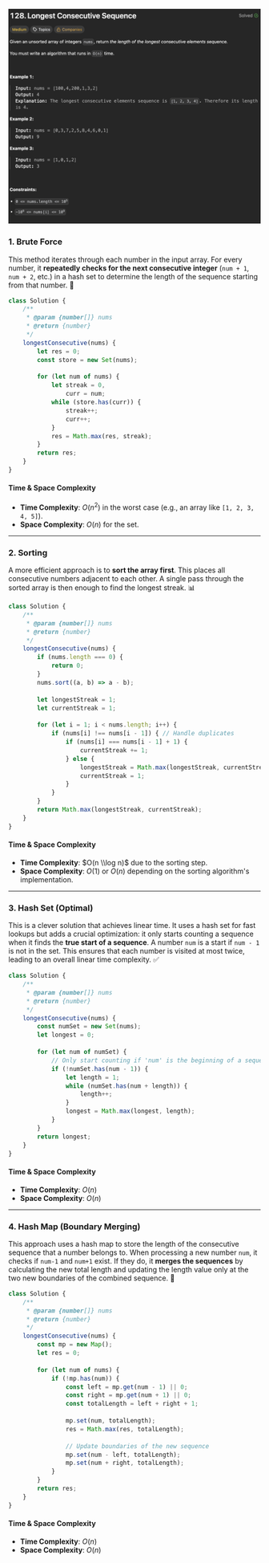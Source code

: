 ![productofArrayExceptSelf](/asset/images/productofArrayExceptSelf.png)

### 1\. Brute Force

This method iterates through each number in the input array. For every number, it **repeatedly checks for the next consecutive integer** (`num + 1`, `num + 2`, etc.) in a hash set to determine the length of the sequence starting from that number. 🐢

```javascript
class Solution {
    /**
     * @param {number[]} nums
     * @return {number}
     */
    longestConsecutive(nums) {
        let res = 0;
        const store = new Set(nums);

        for (let num of nums) {
            let streak = 0,
                curr = num;
            while (store.has(curr)) {
                streak++;
                curr++;
            }
            res = Math.max(res, streak);
        }
        return res;
    }
}
```

#### **Time & Space Complexity**

  * **Time Complexity**: $O(n^2)$ in the worst case (e.g., an array like `[1, 2, 3, 4, 5]`).
  * **Space Complexity**: $O(n)$ for the set.

-----

### 2\. Sorting

A more efficient approach is to **sort the array first**. This places all consecutive numbers adjacent to each other. A single pass through the sorted array is then enough to find the longest streak. 📊

```javascript
class Solution {
    /**
     * @param {number[]} nums
     * @return {number}
     */
    longestConsecutive(nums) {
        if (nums.length === 0) {
            return 0;
        }
        nums.sort((a, b) => a - b);

        let longestStreak = 1;
        let currentStreak = 1;

        for (let i = 1; i < nums.length; i++) {
            if (nums[i] !== nums[i - 1]) { // Handle duplicates
                if (nums[i] === nums[i - 1] + 1) {
                    currentStreak += 1;
                } else {
                    longestStreak = Math.max(longestStreak, currentStreak);
                    currentStreak = 1;
                }
            }
        }
        return Math.max(longestStreak, currentStreak);
    }
}
```

#### **Time & Space Complexity**

  * **Time Complexity**: $O(n \\log n)$ due to the sorting step.
  * **Space Complexity**: $O(1)$ or $O(n)$ depending on the sorting algorithm's implementation.

-----

### 3\. Hash Set (Optimal)

This is a clever solution that achieves linear time. It uses a hash set for fast lookups but adds a crucial optimization: it only starts counting a sequence when it finds the **true start of a sequence**. A number `num` is a start if `num - 1` is not in the set. This ensures that each number is visited at most twice, leading to an overall linear time complexity. ✅

```javascript
class Solution {
    /**
     * @param {number[]} nums
     * @return {number}
     */
    longestConsecutive(nums) {
        const numSet = new Set(nums);
        let longest = 0;

        for (let num of numSet) {
            // Only start counting if 'num' is the beginning of a sequence
            if (!numSet.has(num - 1)) {
                let length = 1;
                while (numSet.has(num + length)) {
                    length++;
                }
                longest = Math.max(longest, length);
            }
        }
        return longest;
    }
}
```

#### **Time & Space Complexity**

  * **Time Complexity**: $O(n)$
  * **Space Complexity**: $O(n)$

-----

### 4\. Hash Map (Boundary Merging)

This approach uses a hash map to store the length of the consecutive sequence that a number belongs to. When processing a new number `num`, it checks if `num-1` and `num+1` exist. If they do, it **merges the sequences** by calculating the new total length and updating the length value only at the two new boundaries of the combined sequence. 🔗

```javascript
class Solution {
    /**
     * @param {number[]} nums
     * @return {number}
     */
    longestConsecutive(nums) {
        const mp = new Map();
        let res = 0;

        for (let num of nums) {
            if (!mp.has(num)) {
                const left = mp.get(num - 1) || 0;
                const right = mp.get(num + 1) || 0;
                const totalLength = left + right + 1;

                mp.set(num, totalLength);
                res = Math.max(res, totalLength);

                // Update boundaries of the new sequence
                mp.set(num - left, totalLength);
                mp.set(num + right, totalLength);
            }
        }
        return res;
    }
}
```

#### **Time & Space Complexity**

  * **Time Complexity**: $O(n)$
  * **Space Complexity**: $O(n)$